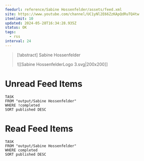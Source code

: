 ```yaml
---
feedurl: reference/Sabine Hossenfelder/assets/feed.xml
site: https://www.youtube.com/channel/UC1yNl2E66ZzKApQdRuTQ4tw
itemlimit: 10
updated: 2024-05-28T16:34:28.935Z
status: OK
tags:
  - rss
interval: 24
---
```


> [!abstract] Sabine Hossenfelder
> 
>
> ![[Sabine HossenfelderLogo 3.svg|200x200]]
# Unread Feed Items
~~~dataview
TASK
FROM "output/Sabine Hossenfelder"
WHERE !completed
SORT published DESC
~~~

# Read Feed Items
~~~dataview
TASK
FROM "output/Sabine Hossenfelder"
WHERE completed
SORT published DESC
~~~
